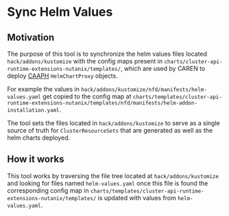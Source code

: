 <!--
 Copyright 2023 Nutanix. All rights reserved.
 SPDX-License-Identifier: Apache-2.0
 -->

# Sync Helm Values

## Motivation

The purpose of this tool is to synchronize the helm values files located `hack/addons/kustomize` with the config maps
present in `charts/cluster-api-runtime-extensions-nutanix/templates/`, which are used by CAREN to deploy
[CAAPH](https://github.com/kubernetes-sigs/cluster-api-addon-provider-helm) `HelmChartProxy` objects.

For example the values in `hack/addons/kustomize/nfd/manifests/helm-values.yaml` get copied to the config map at
`charts/templates/cluster-api-runtime-extensions-nutanix/templates/nfd/manifests/helm-addon-installation.yaml`.

The tool sets the files located in `hack/addons/kustomize` to serve as a single source of truth for
`ClusterResourceSets` that are generated as well as the helm charts deployed.

## How it works

This tool works by traversing the file tree located at `hack/addons/kustomize` and looking for files named
`helm-values.yaml` once this file is found the corresponding config map in
`charts/templates/cluster-api-runtime-extensions-nutanix/templates/` is updated with values from `helm-values.yaml`.

